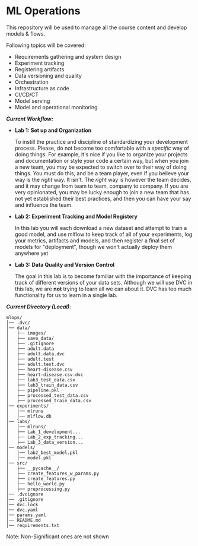 # ML Operations
This repository will be used to manage all the course content and develop models & flows.

Following topics will be covered:
- Requirements gathering and system design
- Experiment tracking
- Registering artifacts
- Data versioning and quality
- Orchestration
- Infrastructure as code
- CI/CD/CT
- Model serving
- Model and operational monitoring

_**Current Workflow:**_

- **Lab 1: Set up and Organization**
  
  To instill the practice and discipline of standardizing your development process. Please, do not become too comfortable with a *specific* way of doing things. For example, it's nice if you like to organize your projects and documentation or style your code a certain way, but when you join a new team, you may be expected to switch over to their way of doing things. You must do this, and be a team player, even if you believe your way is the *right* way. It isn't. The *right* way is however the team decides, and it may change from team to team, company to company. If you are very opinionated, you may be lucky enough to join a new team that has not yet established their best practices, and then you can have your say and influence the team.

- **Lab 2: Experiment Tracking and Model Registery**
  
  In this lab you will each download a new dataset and attempt to train a good model, and use mlflow to keep track of all of your experiments, log your metrics, artifacts and models, and then register a final set of models for "deployment", though we won't actually deploy them anywhere yet

- **Lab 3: Data Quality and Version Control**
  
  The goal in this lab is to become familiar with the importance of keeping track of different versions of your data sets. Although we will use DVC in this lab, we are **not** trying to learn all we can about it. DVC has too much functionality for us to learn in a single lab.

_**Current Directory (Local)**_:
```
mlops/
│── .dvc/
│── data/
│   ├── images/
│   ├── save_data/
│   ├── .gitignore
│   ├── adult.data
│   ├── adult.data.dvc
│   ├── adult.test
│   ├── adult.test.dvc
│   ├── heart-disease.csv
│   ├── heart-disease.csv.dvc
│   ├── lab3_test_data.csv
│   ├── lab3_train_data.csv
│   ├── pipeline.pkl
│   ├── processed_test_data.csv
│   ├── processed_train_data.csv
│── experiments/
│   │── mlruns
│   │── mlflow.db
│── labs/
│   │── mlruns/
│   ├── Lab_1_development...
│   ├── Lab_2_exp_tracking...
│   ├── Lab_3_data_version...
│── models/
│   │── lab2_best_model.pkl
│   │── model.pkl
│── src/
│   ├── __pycache__/
│   ├── create_features_w_params.py
│   ├── create_features.py
│   ├── hello_world.py
│   ├── preprocessing.py
│── .dvcignore
│── .gitignore
│── dvc.lock
│── dvc.yaml
│── params.yaml
│── README.md
│── requirements.txt
```
Note: Non-Significant ones are not shown

